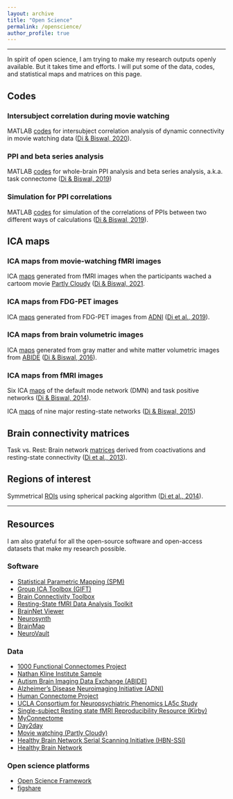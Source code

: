 ```yaml
---
layout: archive
title: "Open Science"
permalink: /openscience/
author_profile: true
---
```


------
In spirit of open science, I am trying to make my research outputs openly available. But it takes time and efforts. I will put some of the data, codes, and statistical maps and matrices on this page. 

## Codes
### Intersubject correlation during movie watching
MATLAB [codes](https://osf.io/qyn7a/) for intersubject correlation analysis of dynamic connectivity in movie watching data ([Di & Biswal, 2020](https://doi.org/10.1016/j.neuroimage.2020.116698)). 

### PPI and beta series analysis
MATLAB [codes](https://osf.io/dka6g/) for whole-brain PPI analysis and beta series analysis, a.k.a. task connectome ([Di & Biswal, 2019](https://doi.org/10.1093/cercor/bhy055))

### Simulation for PPI correlations
MATLAB [codes](https://github.com/dixy0/PPI_correlation_demo) for simulation of the correlations of PPIs between two different ways of calculations ([Di & Biswal, 2019](https://doi.org/10.3389/fnins.2017.00573)).

## ICA maps
### ICA maps from movie-watching fMRI images
ICA [maps](https://identifiers.org/neurovault.collection:7173) generated from fMRI images when the participants wached a cartoom movie [Partly Cloudy](https://openneuro.org/datasets/ds000228) ([Di & Biswal, 2021](https://doi.org/10.1101/2020.05.01.073163). 

### ICA maps from FDG-PET images
ICA [maps](https://osf.io/4a3vt/) generated from FDG-PET images from [ADNI](http://adni.loni.usc.edu/) ([Di et al., 2019](https://doi.org/10.1002/hbm.24728)). 

### ICA maps from brain volumetric images
ICA [maps](https://neurovault.org/collections/973/) generated from gray matter and white matter volumetric images from [ABIDE](http://fcon_1000.projects.nitrc.org/indi/abide/) ([Di & Biswal, 2016](https://doi.org/10.1016/j.bpsc.2015.11.006)).

### ICA maps from fMRI images
Six ICA [maps](https://doi.org/10.6084/m9.figshare.1402207.v1) of the default mode network (DMN) and task positive networks ([Di & Biswal, 2014](https://doi.org/10.7717/peerj.367)). 

ICA [maps](https://doi.org/10.6084/m9.figshare.1402240.v1) of nine major resting-state networks ([Di & Biswal, 2015](https://doi.org/10.1007/s00429-013-0634-3))

## Brain connectivity matrices
Task vs. Rest: Brain network [matrices](https://doi.org/10.6084/m9.figshare.3856098.v2) derived from coactivations and resting-state connectivity ([Di et al., 2013](https://doi.org/10.3389/fnhum.2013.00493)). 

## Regions of interest
Symmetrical [ROIs](https://doi.org/10.6084/m9.figshare.951970.v2) using spherical packing algorithm ([Di et al., 2014](https://doi.org/10.1089/brain.2013.0215)).


------
## Resources
I am also grateful for all the open-source software and open-access datasets that make my research possible.

### Software
* [Statistical Parametric Mapping (SPM)](http://www.fil.ion.ucl.ac.uk/spm/)
* [Group ICA Toolbox (GIFT)](https://trendscenter.org/software/)
* [Brain Connectivity Toolbox](https://sites.google.com/site/bctnet/)
* [Resting-State fMRI Data Analysis Toolkit](http://restfmri.net/forum/)
* [BrainNet Viewer](https://www.nitrc.org/projects/bnv)
* [Neurosynth](http://neurosynth.org/)
* [BrainMap](http://brainmap.org/)
* [NeuroVault](https://neurovault.org/)

### Data
* [1000 Functional Connectomes Project](http://fcon_1000.projects.nitrc.org/fcpClassic/FcpTable.html)
* [Nathan Kline Institute Sample](http://fcon_1000.projects.nitrc.org/indi/enhanced/)
* [Autism Brain Imaging Data Exchange (ABIDE)](http://fcon_1000.projects.nitrc.org/indi/abide/)
* [Alzheimer’s Disease Neuroimaging Initiative (ADNI)](http://adni.loni.usc.edu/)
* [Human Connectome Project](https://www.humanconnectome.org/)
* [UCLA Consortium for Neuropsychiatric Phenomics LA5c Study](https://openneuro.org/datasets/ds000030)
* [Single-subject Resting state fMRI Reproducibility Resource (Kirby)](https://www.nitrc.org/projects/kirbyweekly)
* [MyConnectome](http://myconnectome.org/wp/)
* [Day2day](https://bmcneurosci.biomedcentral.com/articles/10.1186/s12868-017-0383-y)
* [Movie watching (Partly Cloudy)](https://openneuro.org/datasets/ds000228)
* [Healthy Brain Network Serial Scanning Initiative (HBN-SSI)](https://fcon_1000.projects.nitrc.org/indi/hbn_ssi/)
* [Healthy Brain Network](http://fcon_1000.projects.nitrc.org/indi/cmi_healthy_brain_network/)

### Open science platforms
* [Open Science Framework](https://osf.io/)
* [figshare](https://figshare.com/)
